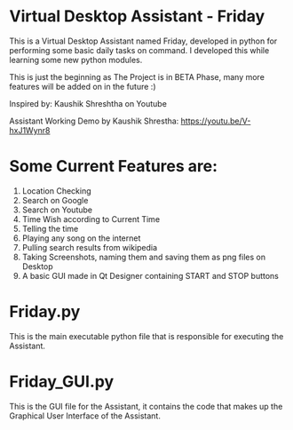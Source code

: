 # Virtual Desktop Assistant - Friday
This is a Virtual Desktop Assistant named Friday, developed in python for performing some basic daily tasks on command.
I developed this while learning some new python modules.

This is just the beginning as The Project is in BETA Phase, many more features will be added on in the future :)

Inspired by: Kaushik Shreshtha on Youtube

Assistant Working Demo by Kaushik Shrestha: https://youtu.be/V-hxJ1Wynr8

 # Some Current Features are:
 1. Location Checking
 2. Search on Google
 3. Search on Youtube
 4. Time Wish according to Current Time
 5. Telling the time
 6. Playing any song on the internet
 7. Pulling search results from wikipedia
 8. Taking Screenshots, naming them and saving them as png files on Desktop
 9. A basic GUI made in Qt Designer containing START and STOP buttons

# Friday.py
This is the main executable python file that is responsible for executing the Assistant.

# Friday_GUI.py
This is the GUI file for the Assistant, it contains the code that makes up the Graphical User Interface of the Assistant.

